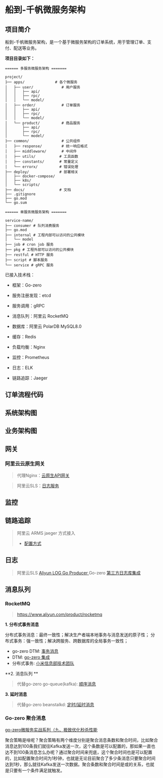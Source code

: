 # 船到-千帆微服务架构

## 项目简介
船到-千帆微服务架构，是一个基于微服务架构的订单系统，用于管理订单、支付、配送等业务。


**项目目录如下：**
```plainText
====== 多服务微服务架构 =======

project/
├── apps/              # 各个微服务
│   ├── user/             # 用户服务
│   │   ├── api/
│   │   ├── rpc/
│   │   └── model/
│   ├── order/            # 订单服务
│   │   ├── api/
│   │   ├── rpc/
│   │   └── model/
│   └── product/          # 商品服务
│       ├── api/
│       ├── rpc/
│       └── model/
├── common/               # 公共组件
│   ├── response/         # 统一响应格式
│   ├── middleware/       # 中间件
│   ├── utils/           # 工具函数
│   ├── constants/       # 常量定义
│   └── errorx/          # 错误处理
├── deploy/              # 部署相关
│   ├── docker-compose/
│   ├── k8s/
│   └── scripts/
├── docs/                # 文档
├── .gitignore
├── go.mod
└── go.sum

====== 单服务微服务架构 =======

service-name/
├── consumer # 队列消费服务
├── go.mod
├── internal # 工程内部可以访问的公共模块
│   └── model
├── job # cron job 服务
├── pkg # 工程外部可以访问的公共模块
├── restful # HTTP 服务
├── script # 脚本服务
└── service # gRPC 服务
```

已接入技术栈：
- 框架：Go-zero
- 服务注册发现：etcd
- 服务调用：gRPC
- 消息队列：阿里云 RocketMQ
- 数据库：阿里云 PolarDB MySQL8.0
- 缓存：Redis


- 负载均衡：Nginx
- 监控：Prometheus
- 日志：ELK
- 链路追踪：Jaeger

## 订单流程代码

## 系统架构图

## 业务架构图

## 网关
### 阿里云云原生网关
> 代理Nginx：[云原生API网关](https://help.aliyun.com/zh/api-gateway/cloud-native-api-gateway/product-overview/what-is-cloud-native-api-gateway)

> 阿里云SLS：[日志服务](https://help.aliyun.com/zh/sls/developer-reference/go-sdk/)

## 监控

## 链路追踪
> 阿里云 ARMS jaeger 方式接入 
> - [配置方式](https://www.shiguopeng.cn/posts/2023083117/)

## 日志
> 阿里云SLS [Aliyun LOG Go Producer ](https://github.com/aliyun/aliyun-log-go-sdk/tree/master/producer)
> Go-zero [第三方日志库集成](https://github.com/zeromicro/zero-examples/blob/main/logx/readme-cn.md)

## 消息队列

### RocketMQ
> https://www.aliyun.com/product/rocketmq

**1. 分布式事务消息**

分布式事务消息：最终一致性；解决生产者端本地事务与消息发送的原子性；
分布式事务：强一致性；解决跨服务、跨数据库的全局事务一致性；

- go-zero DTM: [事务消息](https://go-zero.dev/docs/tutorials/mysql/distribute/transaction)
- DTM:  [go-zero 集成](https://dtm.pub/ref/gozero.html)
- 分布式事务: [小米信息部技术团队](https://xiaomi-info.github.io/2020/01/02/distributed-transaction/)

**2. 消息队列 **
> 代替go-zero go-queue(kafka): [顺序消息](https://go-zero.dev/docs/tutorials/message-queue/kafka)

**3. 延时消息**
> 代替go-zero beanstalkd: [定时/延时消息](https://help.aliyun.com/zh/apsaramq-for-rocketmq/cloud-message-queue-rocketmq-5-x-series/developer-reference/scheduled-and-delayed-messages?spm=a2c4g.11186623.help-menu-search-29530.d_0)

### Go-zero 聚合消息
[go-zero微服务实战系列（九、极致优化秒杀性能](https://mp.weixin.qq.com/s/8VSS9WNSy4jkOSSIA4BmLw)

聚合策略是啥呢？聚合策略有两个维度分别是聚合消息条数和聚合时间，比如聚合消息达到100条我们就往Kafka发送一次，这个条数是可以配置的，那如果一直也达不到100条消息怎么办呢？通过聚合时间来兜底，这个聚合时间也是可以配置的，比如配置聚合时间为1秒钟，也就是无论目前聚合了多少条消息只要聚合时间达到1秒，那么就往Kafka发送一次数据。聚合条数和聚合时间是或的关系，也就是只要有一个条件满足就触发。